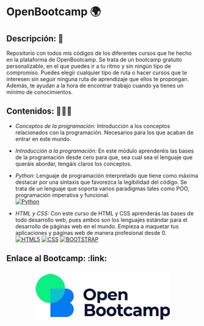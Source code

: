 # OpenBootcamp 🌍

<h2>Descripción: 📄</h2>

Repositorio con todos mis códigos de los diferentes cursos que he hecho en la plataforma de OpenBootcamp. Se trata de un bootcamp gratuito personalizable, en el que puedes ir a tu ritmo y sin ningún tipo de compromiso. Puedes elegir cualquier tipo de ruta o hacer cursos que te interesen sin seguir ninguna ruta de aprendizaje que ellos te propongan. Además, te ayudan a la hora de encontrar trabajo cuando ya tienes un mínimo de conocimientos.

<h2>Contenidos: 🧑🏻‍🏫</h2>

  - *Conceptos de la programación:* Introducción a los conceptos relacionados con la programación. Necesarios para los que acaban de entrar en este mundo.
  
  - *Introducción a la programación:* En este módulo aprenderéis las bases de la programación desde cero para que, sea cual sea el lenguaje que queráis abordar, tengáis claros los conceptos.
  
  - *Python:* Lenguaje de programación interpretado que tiene como máxima destacar por una sintaxis que favorezca la legibilidad del código. Se trata de un lenguaje que soporta varios paradigmas tales como POO, programación imperativa y funcional.<br>
[![Python](https://img.shields.io/badge/Python-yellow?style=for-the-badge&logo=python&logoColor=white&labelColor=101010)]()
  
  - *HTML y CSS:* Con este curso de HTML y CSS aprenderás las bases de todo desarrollo web, pues ambos son los lenguajes estándar para el desarrollo de páginas web en el mundo. Empieza a maquetar tus aplicaciones y páginas web de manera profesional desde 0.<br>
[![HTML5](https://img.shields.io/badge/html-blue?style=for-the-badge&logo=html5&logoColor=white&labelColor=101010)]() [![CSS](https://img.shields.io/badge/css-red?style=for-the-badge&logo=css3&logoColor=white&labelColor=101010)]() [![BOOTSTRAP](https://img.shields.io/badge/bootstrap-purple?style=for-the-badge&logo=bootstrap&logoColor=white&labelColor=101010)]()

<h2>Enlace al Bootcamp: :link:</h2>

<p align="center">
  <a href="https://open-bootcamp.com/" target="blank"><img src="OpenBootcamp2.jpg" alt="imagen-OpenBootcamp" style="padding:10px; border-radius: 10px;" >
</p>
